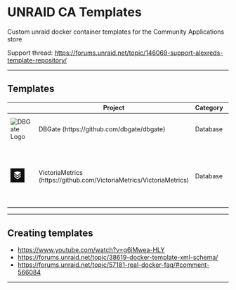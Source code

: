 # UNRAID CA Templates

Custom unraid docker container templates for the Community Applications store

Support thread: https://forums.unraid.net/topic/146069-support-alexreds-template-repository/

---

## Templates

<table>
  <thead>
    <tr>
      <th width="60px"></th>
      <th>Project</th>
      <th>Category</th>
      <th>Description</th>
    </tr>
  </thead>

  <tr>
    <td >
      <img src="https://raw.githubusercontent.com/dbgate/dbgate/master/app/icon.png" alt="DBGate Logo" width="32" height="32"></img>
    </td>
    <td>
      <span>DBGate (https://github.com/dbgate/dbgate)</span>
    </td>
    <td>
      Database
    </td>
    <td>
      Web-based database management tool
    </td>
  </tr>

  <tr>
    <td>
      <img src="https://raw.githubusercontent.com/alex-red/unraid-ca-templates/master/templates/images/victoria-metrics-logo.png" alt="victoria metrics logo" width="32" height="32"></img>
    </td>
    <td>
      <span>VictoriaMetrics (https://github.com/VictoriaMetrics/VictoriaMetrics)</span>
    </td>
    <td>
      Database
    </td>
    <td>
      VictoriaMetrics is a fast, cost-effective and scalable monitoring solution and time series database
    </td>
  </tr>
</table>

---

## Creating templates

- https://www.youtube.com/watch?v=g6iMwea-HLY
- https://forums.unraid.net/topic/38619-docker-template-xml-schema/
- https://forums.unraid.net/topic/57181-real-docker-faq/#comment-566084

---
